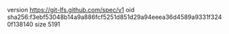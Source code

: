 version https://git-lfs.github.com/spec/v1
oid sha256:f3ebf53048b14a9a886fcf5251d851d29a94eeea36d4589a9331f3240f138140
size 5191
